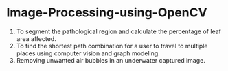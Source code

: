 # Image-Processing-using-OpenCV

1) To segment the pathological region and calculate the percentage of leaf area affected.
2) To find the shortest path combination for a user to travel to multiple places using computer vision and graph modeling.
3) Removing unwanted air bubbles in an underwater captured image.   
